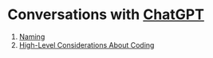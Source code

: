 # Conversations with [ChatGPT](https://chat.openai.com/)

1. [Naming](/?conversations/00-NAMING.md)
2. [High-Level Considerations About Coding](/?conversations/01-HIGH-LEVEL.md)